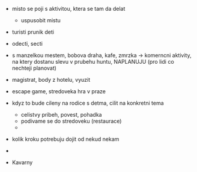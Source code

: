 - misto se poji s aktivitou, ktera se tam da delat
    - uspusobit mistu

- turisti prunik deti
- odecti, secti

- s manzelkou mestem, bobova draha, kafe, zmrzka
-> komerncni aktivity, na ktery dostanu slevu v prubehu huntu, NAPLANUJU (pro lidi co nechteji planovat)

- magistrat, body z hotelu, vyuzit

- escape game, stredoveka hra v praze

- kdyz to bude cileny na rodice s detma, cilit na konkretni tema
    - celistvy pribeh, povest, pohadka
    - podivame se do stredoveku (restaurace)
    - 

- kolik kroku potrebuju dojit od nekud nekam
- 
- Kavarny

